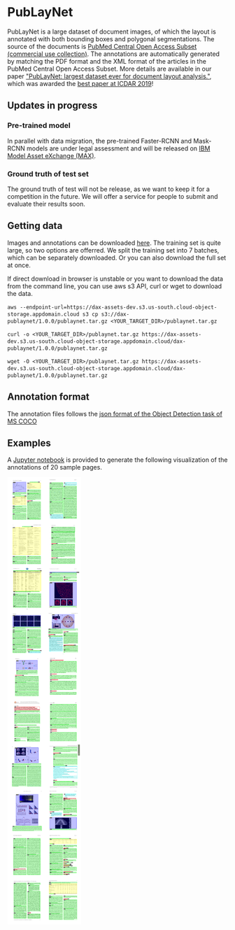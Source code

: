 # PubLayNet

PubLayNet is a large dataset of document images, of which the layout is annotated with both bounding boxes and polygonal segmentations. The source of the documents is [PubMed Central Open Access Subset (commercial use collection)](https://www.ncbi.nlm.nih.gov/pmc/tools/openftlist/). The annotations are automatically generated by matching the PDF format and the XML format of the articles in the PubMed Central Open Access Subset. More details are available in our paper ["PubLayNet: largest dataset ever for document layout analysis."](https://arxiv.org/abs/1908.07836), which was awarded the [best paper at ICDAR 2019](http://icdar2019.org/award/)!

## Updates in progress

### Pre-trained model

In parallel with data migration, the pre-trained Faster-RCNN and Mask-RCNN models are under legal assessment and will be released on [IBM Model Asset eXchange (MAX)](https://developer.ibm.com/exchanges/models/).  

### Ground truth of test set

The ground truth of test will not be release, as we want to keep it for a competition in the future. We will offer a service for people to submit and evaluate their results soon.

## Getting data

Images and annotations can be downloaded [here](https://developer.ibm.com/exchanges/data/all/publaynet/). The training set is quite large, so two options are offerred. We split the training set into 7 batches, which can be separately downloaded. Or you can also download the full set at once.

If direct download in browser is unstable or you want to download the data from the command line, you can use aws s3 API, curl or wget to download the data.

```
aws --endpoint-url=https://dax-assets-dev.s3.us-south.cloud-object-storage.appdomain.cloud s3 cp s3://dax-publaynet/1.0.0/publaynet.tar.gz <YOUR_TARGET_DIR>/publaynet.tar.gz
```

```
curl -o <YOUR_TARGET_DIR>/publaynet.tar.gz https://dax-assets-dev.s3.us-south.cloud-object-storage.appdomain.cloud/dax-publaynet/1.0.0/publaynet.tar.gz
```

```
wget -O <YOUR_TARGET_DIR>/publaynet.tar.gz https://dax-assets-dev.s3.us-south.cloud-object-storage.appdomain.cloud/dax-publaynet/1.0.0/publaynet.tar.gz
```

## Annotation format

The annotation files follows the [json format of the Object Detection task of MS COCO](http://cocodataset.org/#format-data)

## Examples

A [Jupyter notebook](./explore_PubLayNet_dataset.ipynb) is provided to generate the following visualization of the annotations of 20 sample pages.

![alt text](./examples/annotations.png "Annotations of 20 sample pages")
